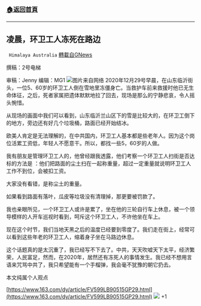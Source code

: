 ###  [:house:返回首頁](https://github.com/ourhimalayas/txt)
---

## 凌晨，环卫工人冻死在路边
` Himalaya Australia` [轉載自GNews](https://gnews.org/zh-hans/719149/)

撰稿：2号电梯

审稿：Jenny 编辑：MG1
![]()![](https://gnews.org/wp-content/uploads/2021/01/6011.jpg)图片来自网络
2020年12月29号早晨，在山东临沂街头，一位5、60岁的环卫工人倒在雪地里冻僵身亡。当救护车前来救援时他已无生命体征，之后，死者家属把遗体默默地拉了回去，现场是那么的宁静悲哀，令人摇头惋惜。

从现场的画面中我们可以看到，山东临沂兰山区下的雪是比较大的，在环卫工倒下的地方，旁边还有好几个垃圾桶，路面已经开始结冰。

欧美人肯定是无法理解的，在中共国内，环卫工人基本都是些老年人。因为这个岗位活累工资低，年轻人不愿意干。所以，都找一些5，60岁的人做。

我有朋友是管理环卫工人的，他曾经跟我透露，他们考察一个环卫工人扫街是否达标的方法是 ：他们把路面的尘土扫在一起称重量，超过一定重量就说明环卫工人工作不到位，会被扣工资。

大家没有看错，是称尘土的重量。

如果看到路面有落叶，瓜皮等垃圾没有清理掉，那更要被罚款了。

我也亲眼所见，一个环卫工人或许是累了，坐在他的三轮自行车上休息，被一个领导模样的人开车巡视时看到，呵斥这个环卫工人，不许他坐在车上。

现在这个时节，我们当地天黑之后的温度已经要到零度了。我们走在街上，经常可以看到这些年老的环卫工人，缩着身子坐在马路边休息。

这个话题真的是太沉重了，我已经写不下去了。中共，天天吹嘘天下太平，经济繁荣，人民富足，然而，在2020年，居然还有冻死人的事情发生。我已经不想用言语来咒骂中共了，我只希望能有一个手榴弹，我会毫不犹豫的朝它扔去。

本文纯属个人观点

[https://www.163.com/dy/article/FV599LB90515GP29.html](https://www.163.com/dy/article/FV599LB90515GP29.html)
![]()![](https://gnews.org/wp-content/uploads/2021/01/澳喜图标2.jpg)
+1

